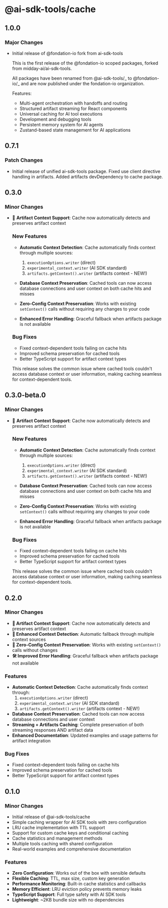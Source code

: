 # @ai-sdk-tools/cache

## 1.0.0

### Major Changes

- Initial release of @fondation-io fork from ai-sdk-tools

  This is the first release of the @fondation-io scoped packages, forked from midday-ai/ai-sdk-tools.

  All packages have been renamed from @ai-sdk-tools/_ to @fondation-io/_ and are now published under the fondation-io organization.

  Features:

  - Multi-agent orchestration with handoffs and routing
  - Structured artifact streaming for React components
  - Universal caching for AI tool executions
  - Development and debugging tools
  - Persistent memory system for AI agents
  - Zustand-based state management for AI applications

## 0.7.1

### Patch Changes

- Initial release of unified ai-sdk-tools package. Fixed use client directive handling in artifacts. Added artifacts devDependency to cache package.

## 0.3.0

### Minor Changes

- 🎉 **Artifact Context Support**: Cache now automatically detects and preserves artifact context

  ### New Features

  - **Automatic Context Detection**: Cache automatically finds context through multiple sources:

    1. `executionOptions.writer` (direct)
    2. `experimental_context.writer` (AI SDK standard)
    3. `artifacts.getContext().writer` (artifacts context - NEW!)

  - **Database Context Preservation**: Cached tools can now access database connections and user context on both cache hits and misses

  - **Zero-Config Context Preservation**: Works with existing `setContext()` calls without requiring any changes to your code

  - **Enhanced Error Handling**: Graceful fallback when artifacts package is not available

  ### Bug Fixes

  - Fixed context-dependent tools failing on cache hits
  - Improved schema preservation for cached tools
  - Better TypeScript support for artifact context types

  This release solves the common issue where cached tools couldn't access database context or user information, making caching seamless for context-dependent tools.

## 0.3.0-beta.0

### Minor Changes

- 🎉 **Artifact Context Support**: Cache now automatically detects and preserves artifact context

  ### New Features

  - **Automatic Context Detection**: Cache automatically finds context through multiple sources:

    1. `executionOptions.writer` (direct)
    2. `experimental_context.writer` (AI SDK standard)
    3. `artifacts.getContext().writer` (artifacts context - NEW!)

  - **Database Context Preservation**: Cached tools can now access database connections and user context on both cache hits and misses

  - **Zero-Config Context Preservation**: Works with existing `setContext()` calls without requiring any changes to your code

  - **Enhanced Error Handling**: Graceful fallback when artifacts package is not available

  ### Bug Fixes

  - Fixed context-dependent tools failing on cache hits
  - Improved schema preservation for cached tools
  - Better TypeScript support for artifact context types

  This release solves the common issue where cached tools couldn't access database context or user information, making caching seamless for context-dependent tools.

## 0.2.0

### Minor Changes

- **🎉 Artifact Context Support**: Cache now automatically detects and preserves artifact context
- **🔧 Enhanced Context Detection**: Automatic fallback through multiple context sources
- **🚀 Zero-Config Context Preservation**: Works with existing `setContext()` calls without changes
- **🛠️ Improved Error Handling**: Graceful fallback when artifacts package not available

### Features

- **Automatic Context Detection**: Cache automatically finds context through:
  1. `executionOptions.writer` (direct)
  2. `experimental_context.writer` (AI SDK standard)
  3. `artifacts.getContext().writer` (artifacts context - NEW!)
- **Database Context Preservation**: Cached tools can now access database connections and user context
- **Streaming + Artifacts Caching**: Complete preservation of both streaming responses AND artifact data
- **Enhanced Documentation**: Updated examples and usage patterns for artifact integration

### Bug Fixes

- Fixed context-dependent tools failing on cache hits
- Improved schema preservation for cached tools
- Better TypeScript support for artifact context types

## 0.1.0

### Minor Changes

- Initial release of @ai-sdk-tools/cache
- Simple caching wrapper for AI SDK tools with zero configuration
- LRU cache implementation with TTL support
- Support for custom cache keys and conditional caching
- Cache statistics and management methods
- Multiple tools caching with shared configuration
- Real-world examples and comprehensive documentation

### Features

- **Zero Configuration**: Works out of the box with sensible defaults
- **Flexible Caching**: TTL, max size, custom key generation
- **Performance Monitoring**: Built-in cache statistics and callbacks
- **Memory Efficient**: LRU eviction policy prevents memory leaks
- **TypeScript Support**: Full type safety with AI SDK tools
- **Lightweight**: ~2KB bundle size with no dependencies
